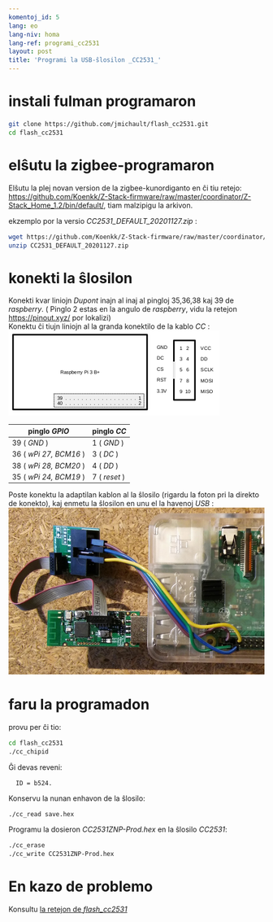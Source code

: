 ```yaml
---
komentoj_id: 5
lang: eo
lang-niv: homa
lang-ref: programi_cc2531
layout: post
title: 'Programi la USB-ŝlosilon _CC2531_'
---
```


# instali fulman programaron

```bash
git clone https://github.com/jmichault/flash_cc2531.git
cd flash_cc2531
```
 
# elŝutu la zigbee-programaron
Elŝutu la plej novan version de la zigbee-kunordiganto en ĉi tiu retejo: <https://github.com/Koenkk/Z-Stack-firmware/raw/master/coordinator/Z-Stack_Home_1.2/bin/default/>, tiam malzipigu la arkivon.

ekzemplo por la versio _CC2531_DEFAULT_20201127.zip_ :

```bash
wget https://github.com/Koenkk/Z-Stack-firmware/raw/master/coordinator/Z-Stack_Home_1.2/bin/default/CC2531_DEFAULT_20201127.zip
unzip CC2531_DEFAULT_20201127.zip
```

# konekti la ŝlosilon

Konekti kvar liniojn _Dupont_ inajn al inaj al pingloj 35,36,38 kaj 39 de _raspberry_. ( Pinglo 2 estas en la angulo de _raspberry_, vidu la retejon <https://pinout.xyz/> por lokalizi)  
Konektu ĉi tiujn liniojn al la granda konektilo de la kablo _CC_ :  
![](/public/raspberry-cc.png "dispozicio _raspberry_ kaj _CC_") 

| pinglo _GPIO_          | pinglo _CC_  |
| ---------------------- | ------------ | 
| 39 ( _GND_ )           | 1 ( _GND_ )  |	
| 36 ( _wPi 27, BCM16_ ) | 3 ( _DC_ )   | 
| 38 ( _wPi 28, BCM20_ ) | 4 ( _DD_ )   | 
| 35 ( _wPi 24, BCM19_ ) | 7 ( _reset_ )| 

Poste konektu la adaptilan kablon al la ŝlosilo (rigardu la foton pri la direkto de konekto), kaj enmetu la ŝlosilon en unu el la havenoj _USB_ :
![](/public/Raspberry-CC2531.jpg " _raspberry_ kaj _CC_") 


# faru la programadon

provu per ĉi tio:
```bash
cd flash_cc2531
./cc_chipid
```
Ĝi devas reveni:
```
  ID = b524.
```

Konservu la nunan enhavon de la ŝlosilo:
```bash
./cc_read save.hex
```

Programu la dosieron _CC2531ZNP-Prod.hex_ en la ŝlosilo _CC2531_:
```bash
./cc_erase
./cc_write CC2531ZNP-Prod.hex
```

# En kazo de problemo
Konsultu [ la retejon de _flash_cc2531_](https://jmichault.github.io/flash_cc2531-dok/)
